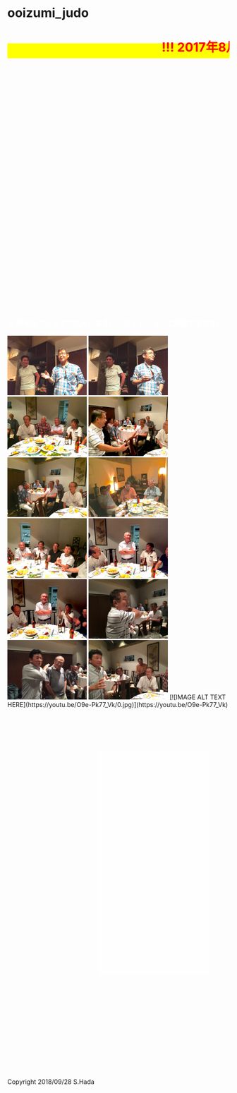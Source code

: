 # ooizumi_judo
<html lang="ja">
 <head>
  <meta charset="utf-8" />
	 

<style type="text/css">

  p {
color: #fffafa;
font-size: 1.5em;
 }
<!--
 .red {color:#ff0000;}
 .grey {color:#999999;}
 .snow {color:#fffafa;}
 .yellow {color:#ff0000; background:#ffff00;}
 .blue {color:#0000ff;}
 .white {color:#ffffff; blinking;}
 .waku {border:2px dotted #99cc66;
　　　　　　line-height: 200%;
　　　　　　padding: 10px;}
 -->
	
 #preview{
	position: relative;
	border: 3px solid #333;
	background: #444;
	padding: 5px;
	display: none;
	color: #FFF;
	text-align: center;
}


#wrap {background:none} /*PC用の背景はオフ*/
body::before {
  content:"";
  display:block;
  position:fixed;
  top:0;
  left:0;
  z-index:-1;
  width:100%;
  height:100vh;
  background:url(https://torokoid.github.io/ooizumi_judo/010.jpg) center/cover no-repeat; /*fixedをトル！*/
  -webkit-background-size:cover;/*Android4*/
  }
</style>

<link href="https://cdnjs.cloudflare.com/ajax/libs/lightbox2/2.7.1/css/lightbox.css" rel="stylesheet">
 
</head>
<body>
<h1><span class="yellow"><marquee behavior="left">!!! 2017年8月12日(土)に大泉高校、柔道部OB会が執り行われました !!!</marquee></span></h1>
<p align="right"><marquee direction="right" scrollamount="20" width="30%">(^_^)/~hada</marquee></p>
<br><br><br><br><br><br><br><br><br><br><br><br><br><br><br><br><br><br><br><br><br><br><br><br><br><br><br><br><br>
<div id="wrap">
<div style="background-color:rgb(255,255,255,0.3);">
<h3><span class="white">↓ 画像はクリックで拡大します。スライドショーで閲覧できます。</span></h3>
<a href="002.jpg" data-lightbox="abc"><img src="002.jpg" alt="サンプル画像" width="180" /></a>
<a href="003.jpg" data-lightbox="abc"><img src="003.jpg" alt="サンプル画像" width="180" /></a>
<a href="004.jpg" data-lightbox="abc"><img src="004.jpg" alt="サンプル画像" width="180" /></a>
<a href="005.jpg" data-lightbox="abc"><img src="005.jpg" alt="サンプル画像" width="180" /></a>
<a href="006.jpg" data-lightbox="abc"><img src="006.jpg" alt="サンプル画像" width="180" /></a>
<a href="007.jpg" data-lightbox="abc"><img src="007.jpg" alt="サンプル画像" width="180" /></a>
<a href="008.jpg" data-lightbox="abc"><img src="008.jpg" alt="サンプル画像" width="180" /></a>
<a href="009.jpg" data-lightbox="abc"><img src="009.jpg" alt="サンプル画像" width="180" /></a>
<a href="010.jpg" data-lightbox="abc"><img src="010.jpg" alt="サンプル画像" width="180" /></a>
<a href="011.jpg" data-lightbox="abc"><img src="011.jpg" alt="サンプル画像" width="180" /></a>
<a href="012.jpg" data-lightbox="abc"><img src="012.jpg" alt="サンプル画像" width="180" /></a>
<a href="013.jpg" data-lightbox="abc"><img src="013.jpg" alt="サンプル画像" width="180" /></a> 
[![IMAGE ALT TEXT HERE](https://youtu.be/O9e-Pk77_Vk/0.jpg)](https://youtu.be/O9e-Pk77_Vk)

<br><br><br><br><br><br><br><br><br><br><br><br><br><br><br><br><br><br><br><br><br><br><br><br><br><br><br><br><br>

<script src="https://code.jquery.com/jquery-1.12.4.min.js" type="text/javascript"></script>
<script src="https://cdnjs.cloudflare.com/ajax/libs/lightbox2/2.7.1/js/lightbox.min.js" type="text/javascript"></script>


<br><br>

<!-- フッタ -->
 <footer>
 Copyright 2018/09/28 S.Hada
 </footer>
